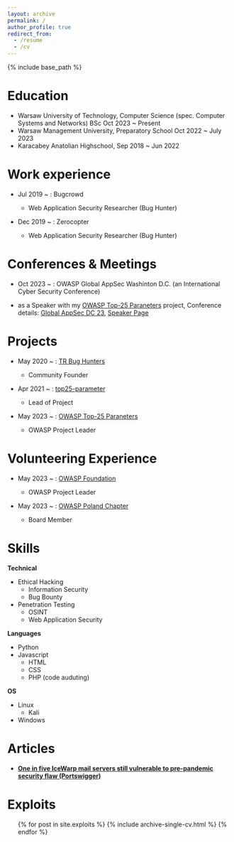 ```yaml
---
layout: archive
permalink: /
author_profile: true
redirect_from:
  - /resume
  - /cv
---
```


{% include base_path %}

Education
======
* Warsaw University of Technology, Computer Science (spec. Computer Systems and Networks) BSc Oct 2023 ~ Present
* Warsaw Management University, Preparatory School Oct 2022 ~ July 2023
* Karacabey Anatolian Highschool, Sep 2018 ~ Jun 2022



Work experience
======

* Jul 2019 ~ : Bugcrowd
  - Web Application Security Researcher (Bug Hunter)

* Dec 2019 ~ : Zerocopter
  - Web Application Security Researcher (Bug Hunter)


Conferences & Meetings
======

*  Oct 2023 ~ : OWASP Global AppSec Washinton D.C. (an International Cyber Security Conference)
  - as a Speaker with my [OWASP Top-25 Paraneters](https://owasp.org/www-project-top-25-parameters/) project, Conference details: [Global AppSec DC 23](https://dc.globalappsec.org), [Speaker Page](https://owasp2023globalappsecwashin.sched.com/directory/speakers)


Projects
======

* May 2020 ~ : [TR Bug Hunters](https://twitter.com/trbughunters)
  - Community Founder

* Apr 2021 ~ : [top25-parameter](https://github.com/lutfumertceylan/top25-parameter)
  - Lead of Project

* May 2023 ~ : [OWASP Top-25 Paraneters](https://owasp.org/www-project-top-25-parameters/)
  - OWASP Project Leader

Volunteering Experience
======
* May 2023 ~ : [OWASP Foundation](https://owasp.org)
  - OWASP Project Leader

* May 2023 ~ : [OWASP Poland Chapter](https://owasp.org/www-chapter-poland/)
  - Board Member


Skills
======
**Technical**
* Ethical Hacking
  * Information Security
  * Bug Bounty
* Penetration Testing
  * OSINT
  * Web Application Security

**Languages**
* Python
* Javascript
  * HTML
  * CSS
  * PHP (code auduting)

**OS**
* Linux 
  * Kali
* Windows


Articles
======
* <a href="https://portswigger.net/daily-swig/one-in-five-icewarp-mail-servers-still-vulnerable-to-pre-pandemic-security-flaw"><b>One in five IceWarp mail servers still vulnerable to pre-pandemic security flaw (Portswigger)</b></a>
  
  
Exploits
======
  <ul>{% for post in site.exploits %}
    {% include archive-single-cv.html %}
  {% endfor %}</ul>


